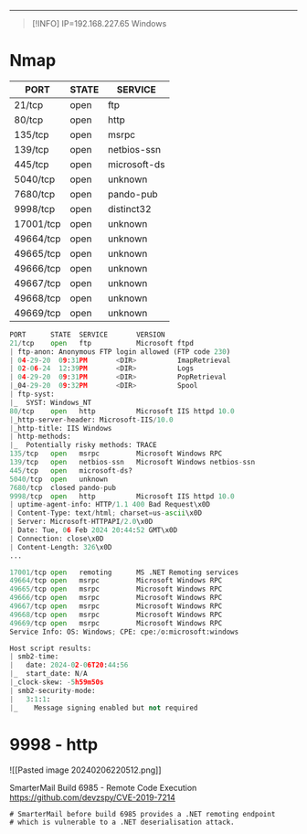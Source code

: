 _____

>[!INFO]
> IP=192.168.227.65
> Windows

# Nmap
| PORT      | STATE | SERVICE       |
|-----------|-------|---------------|
| 21/tcp    | open  | ftp           |
| 80/tcp    | open  | http          |
| 135/tcp   | open  | msrpc         |
| 139/tcp   | open  | netbios-ssn   |
| 445/tcp   | open  | microsoft-ds  |
| 5040/tcp  | open  | unknown       |
| 7680/tcp  | open  | pando-pub     |
| 9998/tcp  | open  | distinct32    |
| 17001/tcp | open  | unknown       |
| 49664/tcp | open  | unknown       |
| 49665/tcp | open  | unknown       |
| 49666/tcp | open  | unknown       |
| 49667/tcp | open  | unknown       |
| 49668/tcp | open  | unknown       |
| 49669/tcp | open  | unknown       |


```python
PORT      STATE  SERVICE       VERSION
21/tcp    open   ftp           Microsoft ftpd
| ftp-anon: Anonymous FTP login allowed (FTP code 230)
| 04-29-20  09:31PM       <DIR>          ImapRetrieval
| 02-06-24  12:39PM       <DIR>          Logs
| 04-29-20  09:31PM       <DIR>          PopRetrieval
|_04-29-20  09:32PM       <DIR>          Spool
| ftp-syst:
|_  SYST: Windows_NT
80/tcp    open   http          Microsoft IIS httpd 10.0
|_http-server-header: Microsoft-IIS/10.0
|_http-title: IIS Windows
| http-methods:
|_  Potentially risky methods: TRACE
135/tcp   open   msrpc         Microsoft Windows RPC
139/tcp   open   netbios-ssn   Microsoft Windows netbios-ssn
445/tcp   open   microsoft-ds?
5040/tcp  open   unknown
7680/tcp  closed pando-pub
9998/tcp  open   http          Microsoft IIS httpd 10.0
| uptime-agent-info: HTTP/1.1 400 Bad Request\x0D
| Content-Type: text/html; charset=us-ascii\x0D
| Server: Microsoft-HTTPAPI/2.0\x0D
| Date: Tue, 06 Feb 2024 20:44:52 GMT\x0D
| Connection: close\x0D
| Content-Length: 326\x0D
...

17001/tcp open   remoting      MS .NET Remoting services
49664/tcp open   msrpc         Microsoft Windows RPC
49665/tcp open   msrpc         Microsoft Windows RPC
49666/tcp open   msrpc         Microsoft Windows RPC
49667/tcp open   msrpc         Microsoft Windows RPC
49668/tcp open   msrpc         Microsoft Windows RPC
49669/tcp open   msrpc         Microsoft Windows RPC
Service Info: OS: Windows; CPE: cpe:/o:microsoft:windows

Host script results:
| smb2-time:
|   date: 2024-02-06T20:44:56
|_  start_date: N/A
|_clock-skew: -5h59m50s
| smb2-security-mode:
|   3:1:1:
|_    Message signing enabled but not required
```


# 9998 - http
![[Pasted image 20240206220512.png]]

SmarterMail Build 6985 - Remote Code Execution
https://github.com/devzspy/CVE-2019-7214

```txt
# SmarterMail before build 6985 provides a .NET remoting endpoint
# which is vulnerable to a .NET deserialisation attack.
```






